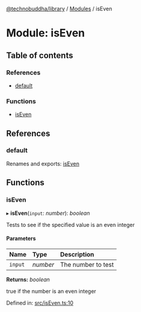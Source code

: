 [@technobuddha/library](../..) / [Modules](../Modules.md) / isEven

# Module: isEven

## Table of contents

### References

- [default](iseven.md#default)

### Functions

- [isEven](iseven.md#iseven)

## References

### default

Renames and exports: [isEven](iseven.md#iseven)

## Functions

### isEven

▸ **isEven**(`input`: *number*): *boolean*

Tests to see if the specified value is an even integer

#### Parameters

| Name | Type | Description |
| :------ | :------ | :------ |
| `input` | *number* | The number to test |

**Returns:** *boolean*

true if the number is an even integer

Defined in: [src/isEven.ts:10](../../src/isEven.ts#L10)
